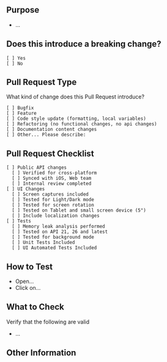 ## Purpose
<!-- Describe the intention of the changes being proposed. What problem does it solve or functionality does it add? -->
* ...

## Does this introduce a breaking change?
<!-- Mark one with an "x". -->
```
[ ] Yes
[ ] No
```

## Pull Request Type
What kind of change does this Pull Request introduce?

<!-- Please check the one that applies to this PR using "x". -->
```
[ ] Bugfix
[ ] Feature
[ ] Code style update (formatting, local variables)
[ ] Refactoring (no functional changes, no api changes)
[ ] Documentation content changes
[ ] Other... Please describe:
```
## Pull Request Checklist

<!-- Please check that applies to this PR using "x". -->
```
[ ] Public API changes
  [ ] Verified for cross-platform
  [ ] Synced with iOS, Web team
  [ ] Internal review completed
[ ] UI Changes
  [ ] Screen captures included
  [ ] Tested for Light/Dark mode
  [ ] Tested for screen rotation
  [ ] Tested on Tablet and small screen device (5")
  [ ] Include localization changes
[ ] Tests
  [ ] Memory leak analysis performed
  [ ] Tested on API 21, 26 and latest 
  [ ] Tested for background mode
  [ ] Unit Tests Included
  [ ] UI Automated Tests Included
```

## How to Test
<!-- Add steps to run the tests suite and/or manually test -->

* Open...
* Click on...


## What to Check
Verify that the following are valid
* ...

## Other Information
<!-- Add any other helpful information that may be needed here. -->

